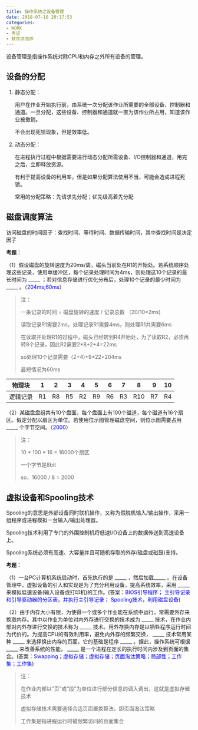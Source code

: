 ```yaml
---
title: 操作系统之设备管理
date: 2018-07-10 20:17:53
categories: 
- WORK
- 考证
- 软件评测师
---
```


设备管理是指操作系统对除CPU和内存之外所有设备的管理。

## 设备的分配

1. 静态分配：

   用户在作业开始执行前，由系统一次分配该作业所需要的全部设备、控制器和通道。一旦分配，这些设备、控制器和通道就一直为该作业所占用，知道该作业被撤销。
   
   不会出现死锁现象，但是效率低。
   
2. 动态分配：
   
   在进程执行过程中根据需要进行动态分配所需设备、I/O控制器和通道，用完之后，立即释放资源。
   
   有利于提高设备的利用率，但是如果分配算法使用不当，可能会造成进程死锁。
   
   常用的分配策略：先请求先分配；优先级高着先分配
   
   
## 磁盘调度算法

访问磁盘的时间因子：查找时间、等待时间、数据传输时间，其中查找时间是决定因子

**考题**：

（1）假设磁盘的旋转速度为20ms/周，磁头当前处在R1的开始处。若系统顺序处理这些记录，使用单缓冲区，每个记录处理时间为4ms，则处理这10个记录的最长时间为 \_\_\_\_\_ ；若对信息存储进行优化分布后，处理10个记录的最少时间为 \_\_\_\_\_ 。（<font color=blue>204ms;60ms</font>）

> 注：
> 
> 一条记录的时间 = 磁盘旋转的速度 / 记录总数 （20/10=2ms)
> 
> 读取记录R1需要2ms，处理记录R1需要4ms，则处理R1共需要6ms
> 
> 在读取并处理R1的过程中，磁头已经转到R4开始处，为了读取R2，必须再转8个记录。因此R2需要2*8+2+4=22ms
> 
> so处理10个记录需要（2+4)+9*22=204ms
> 
> 最短情况为60ms


| 物理块  |  1 |  2 |  3 |  4 |  5 |  6 |  7 |  8 |  9 | 10 |
| :---:  |:--:|:--:|:--:|:--:|:--:|:--:|:--:|:--:|:--:|:--:|
| 逻辑记录 | R1 | R8 | R5 | R2 | R9 | R6 | R3 | R10 | R7 | R4 |


（2）某磁盘盘组共有10个盘面，每个盘面上有100个磁道，每个磁道有16个扇区。假定分配以扇区为单位。若使用位示图管理磁盘空间，则位示图需要占用 \_\_\_\_\_ 个字节空间。（<font color=blue>2000</font>）

> 注：
> 
> 10 &#42; 100 &#42; 16 = 16000个扇区
> 
> 一个字节是8bit
> 
> so，16000 / 8 = 2000


## 虚拟设备和Spooling技术

Spooling的意思是外部设备同时联机操作，又称为假脱机输入/输出操作，采用一组程序或进程模拟一台输入/输出处理器。

Spooling技术利用了专门的外围控制机将低速I/O设备上的数据传送到高速设备上。

Spooling系统必须有高速、大容量并且可随机存取的外存(磁盘或磁鼓)支持。

**考题**：

（1）一台PC计算机系统启动时，首先执行的是 \_\_\_\_\_ ，然后加载\_\_\_\_\_ 。在设备管理中，虚拟设备的引入和实现是为了充分利用设备，提高系统效率，采用 \_\_\_\_\_ 来模拟低速设备(输入设备或打印机)的工作。(答案：<font color=blue>BIOS引导程序； 主引导记录和引导驱动器的分区表，并执行主引导记录； Spooling技术，利用磁盘设备</font>)

（2）由于内存大小有限，为使得一个或多个作业能在系统中运行，常需要外存来换取内存。其中以作业为单位对内外存进行交换的技术成为 \_\_\_\_\_ 技术，在作业内部对内外存进行交换的技术称为 \_\_\_\_\_ 技术。用外存换内存是以牺牲程序运行时间为代价的。为提高CPU的有效利用率，避免内外存的频繁交换， \_\_\_\_\_ 技术常用某种 \_\_\_\_\_ 来选择换出内存的页面，它的基础是程序 \_\_\_\_\_ 。据此，操作系统可根据 \_\_\_\_\_ 来改善系统的性能， \_\_\_\_\_ 是一个进程在定长的执行时间内涉及到页面的集合。(答案：<font color=blue>Swapping；虚拟存储；虚拟存储；页面淘汰策略；局部性；工作集；工作集</font>)


> 注：
> 
> 在作业内部以“页”或“段”为单位进行部分信息的调入调出，这就是虚拟存储技术
> 
> 虚拟存储技术需要选择合适页面置换算法，即页面淘汰策略
> 
> 工作集是指进程运行时被频繁访问的页面集合



   